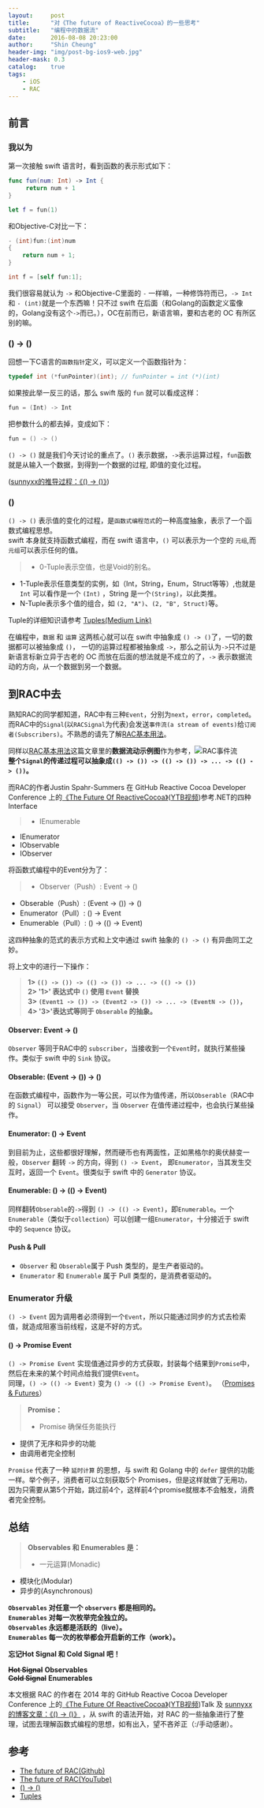 ```yaml
---
layout:     post
title:      "对《The future of ReactiveCocoa》的一些思考"
subtitle:   "编程中的数据流"
date:       2016-08-08 20:23:00
author:     "Shin Cheung"
header-img: "img/post-bg-ios9-web.jpg"
header-mask: 0.3
catalog:    true
tags:
    - iOS
    - RAC
---
```


## 前言

### 我以为   
第一次接触 swift 语言时，看到函数的表示形式如下：

```swift
func fun(num: Int) -> Int { 
	 return num + 1 
}

let f = fun(1)
```
和Objective-C对比一下：

```objective-c
- (int)fun:(int)num 
{
	return num + 1;
}

int f = [self fun:1];
```
我们很容易就认为 `->` 和Objective-C里面的 `-` 一样嘛，一种修饰符而已，`-> Int` 和 `- (int)`就是一个东西嘛！只不过 swift 在后面（和Golang的函数定义蛮像的，Golang没有这个`->`而已。），OC在前而已，新语言嘛，要和古老的 OC 有所区别的嘛。

### () -> ()  

回想一下C语言的`函数指针`定义，可以定义一个函数指针为：

```C
typedef int (*funPointer)(int); // funPointer = int (*)(int)
```
如果按此举一反三的话，那么 swift 版的 `fun` 就可以看成这样：

```swift
fun = (Int) -> Int
```
把参数什么的都去掉，变成如下：

```swift
fun = () -> ()
```
`() -> ()` 就是我们今天讨论的重点了。`()` 表示数据，`->`表示运算过程，`fun`函数就是从输入一个数据，到得到一个数据的过程, 即值的变化过程。<br>

([sunnyxx的推导过程：《() -> ()》](http://blog.sunnyxx.com/2014/10/14/fp-essential/))

### ()  
`() -> ()` 表示值的变化的过程，是`函数式编程范式`的一种高度抽象，表示了一个函数式编程思想。<br>
swift 本身就支持函数式编程，而在 swift 语言中，`()` 可以表示为一个空的 `元组`,而`元组`可以表示任何的值。<br>

>* 0-Tuple表示空值，也是Void的别名。
* 1-Tuple表示任意类型的实例，如（Int，String，Enum，Struct等等）,也就是 `Int` 可以看作是一个 `(Int)` ，String 是一个`(String)`，以此类推。
* N-Tuple表示多个值的组合，如 `(2, "A")`、`(2, "B", Struct)`等。

Tuple的详细知识请参考 [Tuples(Medium Link)](https://medium.com/swift-programming/facets-of-swift-part-2-tuples-4bfe58d21abf)

在编程中，`数据` 和 `运算` 这两核心就可以在 swift 中抽象成 `() -> ()`了，一切的数据都可以被抽象成 `()`， 一切的运算过程都被抽象成 `->`，那么之前认为`->`只不过是新语言标新立异于古老的 OC 而放在后面的想法就是不成立的了，`->` 表示数据流动的方向，从一个数据到另一个数据。

## 到RAC中去  

熟知RAC的同学都知道，RAC中有三种`Event`，分别为`next`，`error`，`completed`。而RAC中的`Signal`(以`RACSignal`为代表)会发送`事件流(a stream of events)`给`订阅者(Subscribers)`。不熟悉的请先了解[RAC基本用法](https://www.raywenderlich.com/62699/reactivecocoa-tutorial-pt1)。<br>

同样以[RAC基本用法](https://www.raywenderlich.com/62699/reactivecocoa-tutorial-pt1)这篇文章里的**数据流动示例图**作为参考，![RAC事件流](http://www.raywenderlich.com/wp-content/uploads/2014/01/FilterAndMapPipeline.png)<br>
**整个`Signal`的传递过程可以抽象成`(() -> ()) -> (() -> ()) -> ... -> (() -> ())`。**  

而RAC的作者Justin Spahr-Summers 在 GitHub Reactive Cocoa Developer Conference 上的[《The Future Of ReactiveCocoa》](https://github.com/jspahrsummers/the-future-of-reactivecocoa/blob/master/The%20Future%20of%20ReactiveCocoa.md)([YTB视频](https://www.youtube.com/watch?v=ICNjRS2X8WM))参考.NET的四种Interface

>* IEnumerable
* IEnumerator
* IObservable
* IObserver

将函数式编程中的Event分为了：

>* Observer（Push）: Event -> ()
* Obserable（Push）: (Event -> ()) -> ()
* Enumerator（Pull）: () -> Event
* Enumerable（Pull）: () -> (() -> Event)

这四种抽象的范式的表示方式和上文中通过 swift 抽象的 `() -> ()` 有异曲同工之妙。  

将上文中的进行一下操作：
>**1> `(() -> ()) -> (() -> ()) -> ... -> (() -> ())`   
> 2> '1>' 表达式中 `()` 使用 `Event` 替换  
> 3> `(Event1 -> ()) -> (Event2 -> ()) -> ... -> (EventN -> ())`，  
> 4> '3>'表达式等同于 `Obserable` 的抽象。**

#### Observer: Event -> ()
`Observer` 等同于RAC中的 `subscriber`，当接收到一个`Event`时，就执行某些操作。类似于 swift 中的 `Sink` 协议。

#### Obserable: (Event -> ()) -> ()
在函数式编程中，函数作为一等公民，可以作为值传递，所以`Obserable`（RAC中的 `Signal`） 可以接受 `Observer`，当 `Observer` 在值传递过程中，也会执行某些操作。

#### Enumerator: () -> Event
到目前为止，这些都很好理解，然而硬币也有两面性，正如黑格尔的奥伏赫变一般，`Observer` 翻转 `->` 的方向，得到 `() -> Event`，
即`Enumerator`，当其发生交互时，返回一个 `Event`。很类似于 swift 中的 `Generator` 协议。

#### Enumerable: () -> (() -> Event)
同样翻转`Obserable`的`->`得到 `() -> (() -> Event)`，即`Enumerable`。一个`Enumerable`（类似于`collection`）可以创建一组`Enumerator`，十分接近于 swift 中的 `Sequence` 协议。

#### Push & Pull

* `Observer` 和 `Obserable`属于 Push 类型的，是生产者驱动的。
* `Enumerator` 和 `Enumerable` 属于 Pull 类型的，是消费者驱动的。

### Enumerator 升级  
`() -> Event` 因为调用者必须得到一个`Event`，所以只能通过同步的方式去检索值，就造成阻塞当前线程，这是不好的方式。
#### () -> Promise Event  
`() -> Promise Event` 实现值通过异步的方式获取，封装每个结果到`Promise`中，然后在未来的某个时间点给我们提供`Event`。<br>
同理，`() -> (() -> Event)` 变为 `() -> (() -> Promise Event)`。
（[Promises & Futures](https://en.wikipedia.org/wiki/Futures_and_promises)）<br>

>**Promise：**
>
>* Promise 确保任务能执行
* 提供了无序和异步的功能
* 由调用者完全控制

`Promise` 代表了一种 `延时计算` 的思想，与 swift 和 Golang 中的 `defer` 提供的功能一样。举个例子，消费者可以立刻获取5个 Promises，但是这样就做了无用功，因为只需要从第5个开始，跳过前4个，这样前4个promise就根本不会触发，消费者完全控制。

## 总结  

>**Observables 和 Enumerables 是：**
>
>* 一元运算(Monadic)
* 模块化(Modular)
* 异步的(Asynchronous)

**`Observables` 对任意一个 `observers` 都是相同的。** <br>
**`Enumerables` 对每一次枚举完全独立的。** <br>
**`Observables` 永远都是活跃的（live）。** <br>
**`Enumerables` 每一次的枚举都会开启新的工作（work）。**

**忘记Hot Signal 和 Cold Signal 吧！**

<del>**Hot Signal**</del> **Observables**  
<del>**Cold Signal**</del> **Enumerables**  

本文根据 RAC 的作者在 2014 年的 GitHub Reactive Cocoa Developer Conference 上的[《The Future Of ReactiveCocoa》](https://github.com/jspahrsummers/the-future-of-reactivecocoa/blob/master/The%20Future%20of%20ReactiveCocoa.md)([YTB视频](https://www.youtube.com/watch?v=ICNjRS2X8WM))Talk 及 [sunnyxx的博客文章：《() -> ()》](http://blog.sunnyxx.com/2014/10/14/fp-essential/) ，从 swift 的语法开始，对 RAC 的一些抽象进行了整理，试图去理解函数式编程的思想，如有出入，望不吝斧正（:/手动感谢）。

## 参考  

* [The future of RAC(Github)](https://github.com/jspahrsummers/the-future-of-reactivecocoa/blob/master/The%20Future%20of%20ReactiveCocoa.md)
* [The future of RAC(YouTube)](https://www.youtube.com/watch?v=ICNjRS2X8WM)
* [() -> ()](http://blog.sunnyxx.com/2014/10/14/fp-essential/)
* [Tuples](https://medium.com/swift-programming/facets-of-swift-part-2-tuples-4bfe58d21abf)

